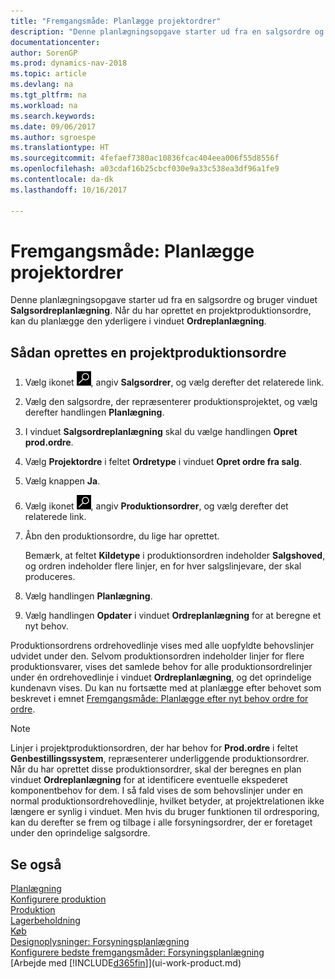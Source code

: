 ```yaml
---
title: "Fremgangsmåde: Planlægge projektordrer"
description: "Denne planlægningsopgave starter ud fra en salgsordre og bruger vinduet **Salgsordreplanlægning**. Når du har oprettet en projektproduktionsordre, kan du planlægge den yderligere i vinduet **Ordreplanlægning**."
documentationcenter: 
author: SorenGP
ms.prod: dynamics-nav-2018
ms.topic: article
ms.devlang: na
ms.tgt_pltfrm: na
ms.workload: na
ms.search.keywords: 
ms.date: 09/06/2017
ms.author: sgroespe
ms.translationtype: HT
ms.sourcegitcommit: 4fefaef7380ac10836fcac404eea006f55d8556f
ms.openlocfilehash: a03cdaf16b25cbcf030e9a33c538ea3df96a1fe9
ms.contentlocale: da-dk
ms.lasthandoff: 10/16/2017

---
```

# <a name="how-to-plan-project-orders"></a>Fremgangsmåde: Planlægge projektordrer
Denne planlægningsopgave starter ud fra en salgsordre og bruger vinduet **Salgsordreplanlægning**. Når du har oprettet en projektproduktionsordre, kan du planlægge den yderligere i vinduet **Ordreplanlægning**.  

## <a name="to-create-a-project-production-order"></a>Sådan oprettes en projektproduktionsordre  

1.  Vælg ikonet ![Søg efter side eller rapport](media/ui-search/search_small.png "Ikonet Søg efter side eller rapport"), angiv **Salgsordrer**, og vælg derefter det relaterede link.  
2.  Vælg den salgsordre, der repræsenterer produktionsprojektet, og vælg derefter handlingen **Planlægning**.  
4.  I vinduet **Salgsordreplanlægning** skal du vælge handlingen **Opret prod.ordre**.  
5.  Vælg **Projektordre** i feltet **Ordretype** i vinduet **Opret ordre fra salg**.  
6.  Vælg knappen **Ja**.  
7.  Vælg ikonet ![Søg efter side eller rapport](media/ui-search/search_small.png "Ikonet Søg efter side eller rapport"), angiv **Produktionsordrer**, og vælg derefter det relaterede link.
8. Åbn den produktionsordre, du lige har oprettet.  

    Bemærk, at feltet **Kildetype** i produktionsordren indeholder **Salgshoved**, og ordren indeholder flere linjer, en for hver salgslinjevare, der skal produceres.  
9. Vælg handlingen **Planlægning**.
10. Vælg handlingen **Opdater** i vinduet **Ordreplanlægning** for at beregne et nyt behov.  

Produktionsordrens ordrehovedlinje vises med alle uopfyldte behovslinjer udvidet under den. Selvom produktionsordren indeholder linjer for flere produktionsvarer, vises det samlede behov for alle produktionsordrelinjer under én ordrehovedlinje i vinduet **Ordreplanlægning**, og det oprindelige kundenavn vises. Du kan nu fortsætte med at planlægge efter behovet som beskrevet i emnet [Fremgangsmåde: Planlægge efter nyt behov ordre for ordre](production-how-to-plan-for-new-demand.md).  

> [!NOTE]  
>  Linjer i projektproduktionsordren, der har behov for **Prod.ordre** i feltet **Genbestillingssystem**, repræsenterer underliggende produktionsordrer. Når du har oprettet disse produktionsordrer, skal der beregnes en plan vinduet **Ordreplanlægning** for at identificere eventuelle ekspederet komponentbehov for dem. I så fald vises de som behovslinjer under en normal produktionsordrehovedlinje, hvilket betyder, at projektrelationen ikke længere er synlig i vinduet. Men hvis du bruger funktionen til ordresporing, kan du derefter se frem og tilbage i alle forsyningsordrer, der er foretaget under den oprindelige salgsordre.  

## <a name="see-also"></a>Se også
[Planlægning](production-planning.md)   
[Konfigurere produktion](production-configure-production-processes.md)  
[Produktion](production-manage-manufacturing.md)    
[Lagerbeholdning](inventory-manage-inventory.md)  
[Køb](purchasing-manage-purchasing.md)  
[Designoplysninger: Forsyningsplanlægning](design-details-supply-planning.md)   
[Konfigurere bedste fremgangsmåder: Forsyningsplanlægning](setup-best-practices-supply-planning.md)  
[Arbejde med [!INCLUDE[d365fin](includes/d365fin_md.md)]](ui-work-product.md)

